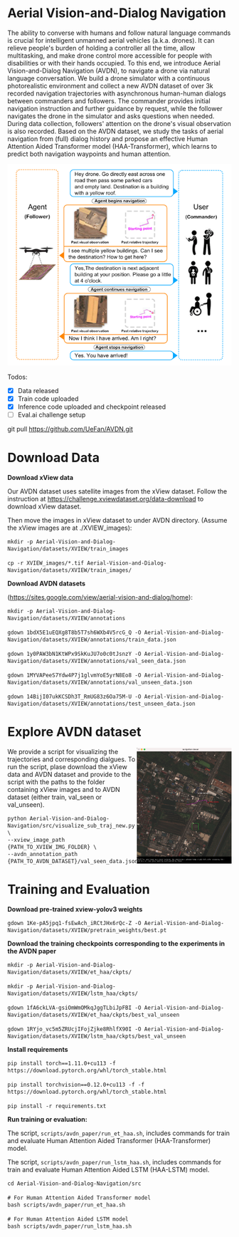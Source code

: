 # Aerial Vision-and-Dialog Navigation

The ability to converse with humans and follow natural language commands is crucial for intelligent unmanned aerial vehicles (a.k.a. drones). It can relieve people's burden of holding a controller all the time, allow multitasking, and make drone control more accessible for people with disabilities or with their hands occupied. To this end, we introduce Aerial Vision-and-Dialog Navigation (AVDN), to navigate a drone via natural language conversation. We build a drone simulator with a continuous photorealistic environment and collect a new AVDN dataset of over 3k recorded navigation trajectories with asynchronous human-human dialogs between commanders and followers. The commander provides initial navigation instruction and further guidance by request, while the follower navigates the drone in the simulator and asks questions when needed. During data collection, followers' attention on the drone's visual observation is also recorded. Based on the AVDN dataset, we study the tasks of aerial navigation from (full) dialog history and propose an effective Human Attention Aided Transformer model (HAA-Transformer), which learns to predict both navigation waypoints and human attention. 

![](./readme_imgs/image.png)

Todos:
- [x] Data released
- [x] Train code uploaded
- [x] Inference code uploaded and checkpoint released
- [ ] Eval.ai challenge setup

git pull https://github.com/UeFan/AVDN.git

# Download Data

**Download xView data** 

Our AVDN dataset uses satellite images from the xView dataset. Follow the instruction at https://challenge.xviewdataset.org/data-download to download xView dataset. 

Then move the images in xView dataset to under AVDN directory. (Assume the xView images are at ./XVIEW_images):
```
mkdir -p Aerial-Vision-and-Dialog-Navigation/datasets/XVIEW/train_images

cp -r XVIEW_images/*.tif Aerial-Vision-and-Dialog-Navigation/datasets/XVIEW/train_images/
```


**Download AVDN datasets**

 (https://sites.google.com/view/aerial-vision-and-dialog/home):

```
mkdir -p Aerial-Vision-and-Dialog-Navigation/datasets/XVIEW/annotations

gdown 1bdX5E1uEQXg8T8b5T7sh6WXb4V5rcG_Q -O Aerial-Vision-and-Dialog-Navigation/datasets/XVIEW/annotations/train_data.json

gdown 1y0PAW3bN1KtWPx9SkKuJU7o0c0tJsnzY -O Aerial-Vision-and-Dialog-Navigation/datasets/XVIEW/annotations/val_seen_data.json

gdown 1MYVAPeeS7Ydw4P7j1glvmYoE5yrN8Eo8 -O Aerial-Vision-and-Dialog-Navigation/datasets/XVIEW/annotations/val_unseen_data.json

gdown 14BijI07ukKCSDh3T_RmUG83z6Oa75M-U -O Aerial-Vision-and-Dialog-Navigation/datasets/XVIEW/annotations/test_unseen_data.json
```
# Explore AVDN dataset
<img align="right" height="260" src="readme_imgs/explore_avdn.png" />
We provide a script for visualizing the trajectories and corresponding dialgues. To run the script, plase download the xView data and AVDN dataset and provide to the script with the paths to the folder containing xView images and to AVDN dataset (either train, val_seen or val_unseen).

```
python Aerial-Vision-and-Dialog-Navigation/src/visualize_sub_traj_new.py \
--xview_image_path {PATH_TO_XVIEW_IMG_FOLDER} \
--avdn_annotation_path {PATH_TO_AVDN_DATASET}/val_seen_data.json
```

# Training and Evaluation
**Download pre-trained xview-yolov3 weights**

```
gdown 1Ke-pA5jpq1-fsEwAch_iRCtJHx6rQc-Z -O Aerial-Vision-and-Dialog-Navigation/datasets/XVIEW/pretrain_weights/best.pt

```

**Download the training checkpoints corresponding to the experiments in the AVDN paper**


```
mkdir -p Aerial-Vision-and-Dialog-Navigation/datasets/XVIEW/et_haa/ckpts/

mkdir -p Aerial-Vision-and-Dialog-Navigation/datasets/XVIEW/lstm_haa/ckpts/

gdown 1fA6ckLVA-gsiOmWmOMkqJggTLbiJpFBI -O Aerial-Vision-and-Dialog-Navigation/datasets/XVIEW/et_haa/ckpts/best_val_unseen

gdown 1RYjo_vc5m5ZRUcjIFojZjke8RhlfX90I -O Aerial-Vision-and-Dialog-Navigation/datasets/XVIEW/lstm_haa/ckpts/best_val_unseen
```


**Install requirements**

```
pip install torch==1.11.0+cu113 -f https://download.pytorch.org/whl/torch_stable.html

pip install torchvision==0.12.0+cu113 -f -f https://download.pytorch.org/whl/torch_stable.html

pip install -r requirements.txt
```



**Run training or evaluation:**

The script, `scripts/avdn_paper/run_et_haa.sh`, includes commands for train and evaluate Human Attention Aided Transformer (HAA-Transformer) model.

The script, `scripts/avdn_paper/run_lstm_haa.sh`, includes commands for train and evaluate Human Attention Aided LSTM (HAA-LSTM) model.



```
cd Aerial-Vision-and-Dialog-Navigation/src

# For Human Attention Aided Transformer model
bash scripts/avdn_paper/run_et_haa.sh 

# For Human Attention Aided LSTM model
bash scripts/avdn_paper/run_lstm_haa.sh 
```
